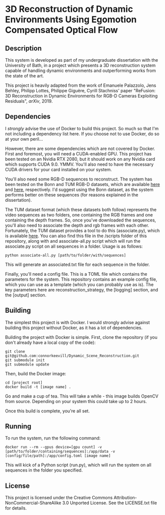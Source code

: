 # 3D Reconstruction of Dynamic Environments Using Egomotion Compensated Optical Flow

## Description
This system is developed as part of my undergraduate dissertation with the University of Bath, in a project which 
presents a 3D reconstruction system capable of handling dynamic environments and outperforming works from the state of 
the art.

This project is heavily adapted from the work of Emanuele Palazzolo, Jens Behley, Philipp Lottes, Philippe Giguère, Cyrill Stachniss'
paper "ReFusion: 3D Reconstruction in Dynamic Environments for RGB-D Cameras Exploiting Residuals", _arXiv_, 2019.

## Dependencies
I *strongly* advise the use of Docker to build this project. So much so that I'm not including a dependency list here.
If you choose not to use Docker, do so at your own peril...

However, there are some dependencies which are not covered by Docker. First and foremost, you will need a 
CUDA-enabled GPU.
This project has been tested on an Nvidia RTX 2080, but it should work on any Nvidia card which supports CUDA 9.0. YMMV.
You'll also need to have the necessary CUDA drivers for your card installed on your system.

You'll also need some RGB-D sequences to reconstruct. The system has been tested on the Bonn and TUM RGB-D datasets,
which are available [here](https://www.ipb.uni-bonn.de/data/rgbd-dynamic-dataset/) and 
[here](https://vision.in.tum.de/data/datasets/rgbd-dataset/download), respectively.
I'd suggest using the Bonn dataset, as the system performs better on these sequences (for reasons explained in the dissertation).

The TUM dataset format (which these datasets both follow) represents the video sequences as two folders, one containing
the RGB frames and one containing the depth frames.
So, once you've downloaded the sequences, you'll also need to associate the depth and rgb frames with each other.
Fortunately, the TUM dataset provides a tool to do this (associate.py), which is available [here](https://vision.in.tum.de/data/datasets/rgbd-dataset/tools).
You can also find this file in the /scripts folder of this repository, along with and associate-all.py script which will
run the associate.py script on all sequences in a folder.
Usage is as follows:
```
python associate-all.py [path/to/folder/with/sequences]
```
This will generate an associated.txt file for each sequence in the folder.

Finally, you'll need a config file. This is a TOML file which contains the parameters for the system.
This repository contains an example config file, which you can use as a template (which you can probably use as is).
The key parameters here are reconstruction_strategy, the [logging] section, and the [output] section.

## Building
The simplest this project is with Docker. I would strongly advise against building this project without Docker, as it has a lot of dependencies.

Building the project with Docker is simple.
First, clone the repository (if you don't already have a local copy of the code):
```
git clone git@github.com:connorkeevill/Dynamic_Scene_Reconstruction.git
git submodule init
git submodule update
```
Then, build the Docker image:
```
cd [project root]
docker build -t [image name] .
```
Go and make a cup of tea. This will take a while - this image builds OpenCV from source. Depending on your system this could take up to 2 hours.

Once this build is complete, you're all set.

## Running
To run the system, run the following command:
```
docker run --rm --gpus device=[gpu count] -v [path/to/folder/containing/sequences]:/app/data -v [config/file/path]:/app/config.toml [image name]
```
This will kick of a Python script (run.py), which will run the system on all sequences in the folder you specified.

## License

This project is licensed under the Creative Commons Attribution-NonCommercial-ShareAlike 3.0 Unported License. See the LICENSE.txt file for details.
